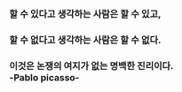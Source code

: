 ### 할 수 있다고 생각하는 사람은 할 수 있고,</br>
### 할 수 없다고 생각하는 사람은 할 수 없다.</br>
### 이것은 논쟁의 여지가 없는 명백한 진리이다.</br> -Pablo picasso-

<!--
**janghwahyun/janghwahyun** is a ✨ _special_ ✨ repository because its `README.md` (this file) appears on your GitHub profile.

Here are some ideas to get you started:

<a href="https://velog.io/@colorful-stars" target="_blank"><img src="https://img.shields.io/badge/Velog-20c997?style=flat-square&logo=Vimeo&logoColor=white"/></a>

